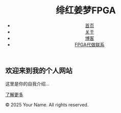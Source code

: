 <!DOCTYPE html>
<html lang="zh-CN">
<head>
  <meta charset="UTF-8">
  <meta name="viewport" content="width=device-width, initial-scale=1.0">
  <title>绯红姜梦FPGA | 个人网站</title>
  <link rel="stylesheet" href="assets/css/style.css">
</head>
<body>
  <header>
    <h1>绯红姜梦FPGA</h1>
    <nav>
      <ul>
        <li><a href="index.html" 
              class="text-red-500 hover:text-blue-700 transition-colors duration-200" 
              aria-label="返回首页"
              title="返回首页"
              >首页</a></li>
        <li><a href="pages/about.html">关于</a></li>
        <li><a href="posts/">博客</a></li>
        <li><a href="posts/">FPGA代做联系</a></li>
      </ul>
    </nav>
  </header>
  <main>
    <section class="hero">
      <h2>欢迎来到我的个人网站</h2>
      <p>这里是你的自我介绍...</p>
      <a href="pages/about.html" class="btn">了解更多</a>
    </section>
  </main>
  <footer>
    <p>&copy; 2025 Your Name. All rights reserved.</p>
  </footer>
  <script src="assets/js/main.js"></script>
</body>
</html>
